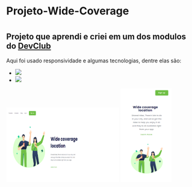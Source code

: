 <h1>Projeto-Wide-Coverage<h1/>

<h2>Projeto que aprendi e criei em um dos modulos do <a href="https://rodolfomori.com.br/devclub">DevClub<a/></a></h2>

<p>Aqui foi usado responsividade e algumas tecnologias, dentre elas são:</p>

  - <img src="https://img.shields.io/badge/HTML5-E34F26?style=for-the-badge&logo=html5&logoColor=white" width="80px">
  - <img src="https://img.shields.io/badge/CSS3-1572B6?style=for-the-badge&logo=css3&logoColor=white" width="80px">

<img src="https://github.com/Raphael-Angelo/Projeto-Wide-Coverage/blob/main/assets/wide-coverage-desk.png?raw=true" width="300px" height="200px">
<img src="https://github.com/Raphael-Angelo/Projeto-Wide-Coverage/blob/main/assets/wide-coverage-mobile.png?raw=true" height="250px">
